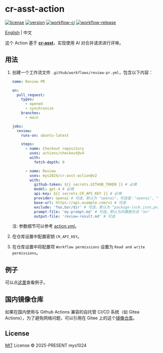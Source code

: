 # cr-asst-action

[![license](https://img.shields.io/github/license/mys1024/cr-asst-action)](./LICENSE)
[![version](https://img.shields.io/github/package-json/v/mys1024/cr-asst-action)](https://github.com/mys1024/cr-asst-action/releases)
[![workflow-ci](https://img.shields.io/github/actions/workflow/status/mys1024/cr-asst-action/ci.yml?label=ci)](https://github.com/mys1024/cr-asst-action/actions/workflows/ci.yml)
[![workflow-release](https://img.shields.io/github/actions/workflow/status/mys1024/cr-asst-action/release.yml?label=release)](https://github.com/mys1024/cr-asst-action/actions/workflows/release.yml)

[English](./README.md) | 中文

这个 Action 基于 **[cr-asst](https://github.com/mys1024/cr-asst)**，实现使用 AI 对合并请求进行评审。

## 用法

1. 创建一个工作流文件 `.github/workflows/review-pr.yml`，包含以下内容：

   ```yml
   name: Review PR

   on:
     pull_request:
       types:
         - opened
         - synchronize
       branches:
         - main

   jobs:
     review:
       runs-on: ubuntu-latest

       steps:
         - name: Checkout repository
           uses: actions/checkout@v4
           with:
             fetch-depth: 0

         - name: Review
           uses: mys1024/cr-asst-action@v2
           with:
             github-token: ${{ secrets.GITHUB_TOKEN }} # 必填
             model: gpt-4 # 必填
             api-key: ${{ secrets.CR_API_KEY }} # 必填
             provider: openai # 可选，默认为 "openai"，可选值："openai", "deepseek", "xai", "anthropic", "google"
             base-url: https://api.example.com/v1 # 可选
             exclude: 'foo,bar/dir' # 可选，默认为 "package-lock.json,pnpm-lock.yaml,yarn.lock"
             prompt-file: 'my-prompt.md' # 可选，默认为内置提示词 "en"
             output-file: 'review-result.md' # 可选
   ```

   注: 参数细节可以参考 [action.yml](./action.yml)。

2. 在仓库设置中配置密钥 `CR_API_KEY`。

3. 在仓库设置中将配置项 `Workflow permissions` 设置为 `Read and write permissions`。

## 例子

可以点[这里](https://github.com/mys1024/cr-asst-action/pull/3#issuecomment-2745088468)查看例子。

## 国内镜像仓库

如果在国内使用与 Github Actions 兼容的自托管 CI/CD 系统（如 Gitea Actions），为了避免网络问题，可以引用在 Gitee 上的这个[镜像仓库](https://gitee.com/mys1024/cr-asst-action)。

## License

[MIT](./LICENSE) License &copy; 2025-PRESENT mys1024
